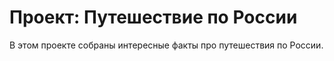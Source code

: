 # Проект: Путешествие по России

В этом проекте собраны интересные факты про путешествия по России. 
